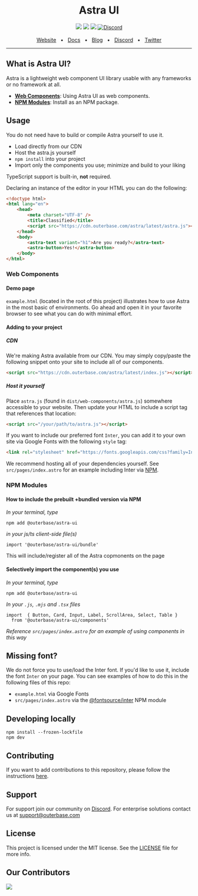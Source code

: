 <div align="center">
    <h1>Astra UI</h1>
    <a href="https://www.npmjs.com/package/@outerbase/astra-ui"><img src="https://img.shields.io/npm/v/@outerbase/astra-ui.svg?style=flat" /></a>
    <a href="https://github.com/outerbase/astra-ui/blob/main/CONTRIBUTING.md"><img src="https://img.shields.io/badge/PRs-welcome-brightgreen.svg" /></a>
    <a href="https://github.com/"><img src="https://img.shields.io/badge/license-MIT-blue" /></a>
    <a href="https://discord.gg/4M6AXzGG84"><img alt="Discord" src="https://img.shields.io/discord/1123612147704934400?label=Discord"></a>
    <br />
    <br />
    <a href="https://www.outerbase.com/">Website</a>
    <span>&nbsp;&nbsp;•&nbsp;&nbsp;</span>
    <a href="https://www.docs.outerbase.com/">Docs</a>
    <span>&nbsp;&nbsp;•&nbsp;&nbsp;</span>
    <a href="https://www.outerbase.com/blog/">Blog</a>
    <span>&nbsp;&nbsp;•&nbsp;&nbsp;</span>
    <a href="https://discord.gg/4M6AXzGG84">Discord</a>
    <span>&nbsp;&nbsp;•&nbsp;&nbsp;</span>
    <a href="https://twitter.com/outerbase">Twitter</a>
    <br />
    <hr />
</div>

## What is Astra UI?

Astra is a lightweight web component UI library usable with any frameworks or no framework at all.

- [**Web Components**](#web-components): Using Astra UI as web components.
- [**NPM Modules**](#npm-modules): Install as an NPM package.

## Usage

You do not need have to build or compile Astra yourself to use it.

- Load directly from our CDN
- Host the astra.js yourself
- `npm install` into your project
- Import only the components you use; minimize and build to your liking

TypeScript support is built-in, **not** required.

Declaring an instance of the editor in your HTML you can do the following:
```html
<!doctype html>
<html lang="en">
    <head>
        <meta charset="UTF-8" />
        <title>Classified</title>
        <script src="https://cdn.outerbase.com/astra/latest/astra.js"></script>
    </head>
    <body>
        <astra-text variant="h1">Are you ready?</astra-text>
        <astra-button>Yes!</astra-button>
    </body>
</html>
```

### Web Components

#### Demo page

`example.html` (located in the root of this project) illustrates how to use Astra in the most basic of environments. Go ahead and open it in your favorite browser to see what you can do with minimal effort.

#### Adding to your project

##### CDN

We're making Astra available from our CDN. You may simply copy/paste the following snippet onto your site to include all of our components.

```html
<script src="https://cdn.outerbase.com/astra/latest/index.js"></script>
```

##### Host it yourself

Place `astra.js` (found in `dist/web-components/astra.js`) somewhere accessible to your website. Then update your HTML to include a script tag that references that location:

```html
<script src="/your/path/to/astra.js"></script>
```

If you want to include our preferred font `Inter`, you can add it to your own site via Google Fonts with the following `style` tag:

```html
<link rel="stylesheet" href="https://fonts.googleapis.com/css?family=Inter:400,500,600,700&display=swap" />
```

We recommend hosting all of your dependencies yourself. See `src/pages/index.astro` for an example including Inter via [NPM](https://www.npmjs.com).

### NPM Modules

#### How to include the prebuilt +bundled version via NPM

_In your terminal, type_

```
npm add @outerbase/astra-ui
```

_in your js/ts client-side file(s)_

```
import '@outerbase/astra-ui/bundle'
```

This will include/register all of the Astra copmonents on the page

#### Selectively import the component(s) you use

_In your terminal, type_

```
npm add @outerbase/astra-ui
```

_In your `.js`, `.mjs` and `.tsx` files_

```
import  { Button, Card, Input, Label, ScrollArea, Select, Table }
  from '@outerbase/astra-ui/components'
```

_Reference `src/pages/index.astro` for an example of using components in this way_

<!-- ## React Components

We've also packaged Astra for React:

```js
import { Select, Label, Input, Card, Button } from '@outerbase/astra-ui/react'

function ArbitraryComponent() {
    return <Button>Click me</Button>
}
``` -->

## Missing font?

We do not force you to use/load the Inter font. If you'd like to use it, include the font `Inter` on your page. You can see examples of how to do this in the following files of this repo:

- `example.html` via Google Fonts
- `src/pages/index.astro` via the [@fontsource/inter](https://www.npmjs.com/package/@fontsource/inter) NPM module

## Developing locally

```
npm install --frozen-lockfile
npm dev
```

## Contributing

If you want to add contributions to this repository, please follow the instructions [here](contributing.md).

## Support

For support join our community on [Discord](https://discord.gg/4M6AXzGG84). For enterprise solutions contact us at [support@outerbase.com](mailto:support@outerbase.com)

## License

This project is licensed under the MIT license. See the [LICENSE](./LICENSE.txt) file for more info.

## Our Contributors

<img align="left" src="https://contributors-img.web.app/image?repo=outerbase/astra-ui"/>
